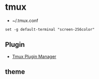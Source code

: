 # tmux

* ~/.tmux.conf
```md
set -g default-terminal "screen-256color" 
```

## Plugin
* [Tmux Plugin Manager](https://github.com/tmux-plugins/tpm)

## theme
